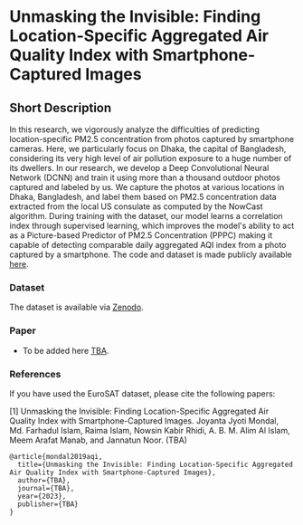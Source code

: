 # Unmasking the Invisible: Finding Location-Specific Aggregated Air Quality Index with Smartphone-Captured Images

## Short Description

In this research, we vigorously analyze the difficulties of predicting location-specific PM2.5 concentration from photos captured by smartphone cameras. Here, we particularly focus on Dhaka, the capital of Bangladesh, considering its very high level of air pollution exposure to a huge number of its dwellers. In our research, we develop a Deep Convolutional Neural Network (DCNN) and train it using more than a thousand outdoor photos captured and labeled by us. We capture the photos at various locations in Dhaka, Bangladesh, and label them based on PM2.5 concentration data extracted from the local US consulate as computed by the NowCast algorithm. During training with the dataset, our model learns a correlation index through supervised learning, which improves the model's ability to act as a Picture-based Predictor of PM2.5 Concentration (PPPC) making it capable of detecting comparable daily aggregated AQI index from a photo captured by a smartphone. The code and dataset is made publicly available [here](#).

### Dataset
The dataset is available via [Zenodo](#).



### Paper
* To be added here [TBA]().

### References

If you have used the EuroSAT dataset, please cite the following papers: 

[1] Unmasking the Invisible: Finding Location-Specific Aggregated Air Quality Index with Smartphone-Captured Images. Joyanta Jyoti Mondal, Md. Farhadul Islam, Raima Islam, Nowsin Kabir Rhidi, A. B. M. Alim Al Islam, Meem Arafat Manab, and Jannatun Noor. (TBA)

```
@article{mondal2019aqi,
  title={Unmasking the Invisible: Finding Location-Specific Aggregated Air Quality Index with Smartphone-Captured Images},
  author={TBA},
  journal={TBA},
  year={2023},
  publisher={TBA}
}
```
